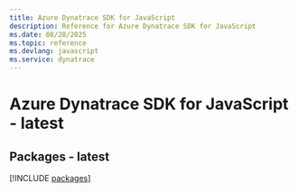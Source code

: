 ```yaml
---
title: Azure Dynatrace SDK for JavaScript
description: Reference for Azure Dynatrace SDK for JavaScript
ms.date: 08/28/2025
ms.topic: reference
ms.devlang: javascript
ms.service: dynatrace
---
```

# Azure Dynatrace SDK for JavaScript - latest
## Packages - latest
[!INCLUDE [packages](dynatrace-index.md)]